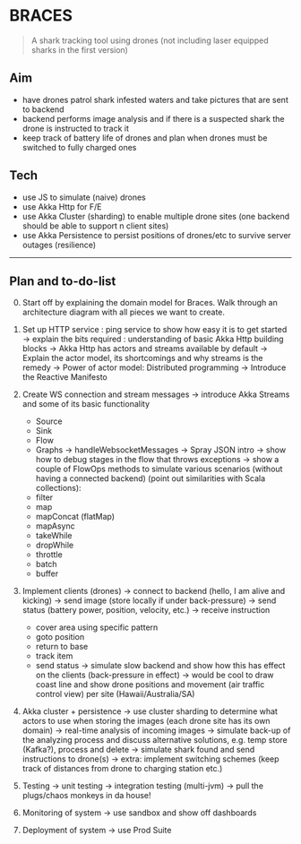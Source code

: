 # BRACES

> A shark tracking tool using drones (not including laser equipped sharks in the first version)


## Aim

- have drones patrol shark infested waters and take pictures that are sent to backend
- backend performs image analysis and if there is a suspected shark the drone is instructed to track it
- keep track of battery life of drones and plan when drones must be switched to fully charged ones

## Tech

- use JS to simulate (naive) drones
- use Akka Http for F/E
- use Akka Cluster (sharding) to enable multiple drone sites (one backend should be able to support n client sites)
- use Akka Persistence to persist positions of drones/etc to survive server outages (resilience)

-----------------------------------------------

## Plan and to-do-list

0. Start off by explaining the domain model for Braces. Walk through an architecture diagram with all pieces we want to create.

1. Set up HTTP service : ping service to show how easy it is to get started
  -> explain the bits required : understanding of basic Akka Http building blocks
  -> Akka Http has actors and streams available by default
  -> Explain the actor model, its shortcomings and why streams is the remedy
  -> Power of actor model: Distributed programming
  -> Introduce the Reactive Manifesto

2. Create WS connection and stream messages
  -> introduce Akka Streams and some of its basic functionality
    - Source
    - Sink
    - Flow
    - Graphs
  -> handleWebsocketMessages
  -> Spray JSON intro
  -> show how to debug stages in the flow that throws exceptions
  -> show a couple of FlowOps methods to simulate various scenarios (without having a connected backend)
    (point out similarities with Scala collections):
    - filter
    - map
    - mapConcat (flatMap)
    - mapAsync
    - takeWhile
    - dropWhile
    - throttle
    - batch
    - buffer

3. Implement clients (drones)
  -> connect to backend (hello, I am alive and kicking)
  -> send image (store locally if under back-pressure)
  -> send status (battery power, position, velocity, etc.)
  -> receive instruction
    - cover area using specific pattern
    - goto position
    - return to base
    - track item
    - send status
  -> simulate slow backend and show how this has effect on the clients (back-pressure in effect)
  -> would be cool to draw coast line and show drone positions and movement (air traffic control view) per site (Hawaii/Australia/SA)

4. Akka cluster + persistence
  -> use cluster sharding to determine what actors to use when storing the images (each drone site has its own domain)
  -> real-time analysis of incoming images
  -> simulate back-up of the analyzing process and discuss alternative solutions, e.g. temp store (Kafka?), process and delete
  -> simulate shark found and send instructions to drone(s)
  -> extra: implement switching schemes (keep track of distances from drone to charging station etc.)

5. Testing
  -> unit testing
  -> integration testing (multi-jvm)
  -> pull the plugs/chaos monkeys in da house!

6. Monitoring of system
  -> use sandbox and show off dashboards

7. Deployment of system
  -> use Prod Suite
